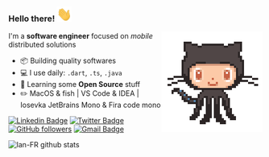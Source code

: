 ### Hello there! <img src="https://github.com/Ian-FR/Ian-FR/blob/main/images/hand-shake.gif" width="30px"/>

<img align='right' src="https://github.com/Ian-FR/Ian-FR/blob/main/images/octo-cat.gif" width="200"/>

I'm a **software engineer** focused on _mobile_ distributed solutions

- 📦 Building quality softwares
- 💻 I use daily: `.dart`, `.ts`, `.java`
- 🌱 Learning some **Open Source** stuff
- ✏️ MacOS & fish | VS Code & IDEA | Iosevka JetBrains Mono & Fira code mono

[![Linkedin Badge](https://img.shields.io/badge/-Ian%20Rocha-blue?style=social&logo=Linkedin&logoColor=blue&link=https://www.linkedin.com/in/ian-rocha-b1805b124/)](https://www.linkedin.com/in/ian-rocha-b1805b124/) [![Twitter Badge](http://img.shields.io/badge/-@iian_FR-1ca0f1?style=social&logo=twitter&logoColor=blue&link=https://twitter.com/iian_FR)](https://twitter.com/iian_FR) [![GitHub followers](https://img.shields.io/github/followers/ian-fr?label=Follow&style=social)](https://github.com/ian-FR/?tab=follow) [![Gmail Badge](https://img.shields.io/badge/-iiaan.fr-c14438?style=social&logo=Gmail&logoColor=red&link=mailto:iiaan.fr@gmail.com)](mailto:iiaan.fr@gmail.com)

![Ian-FR github stats](https://github-readme-stats.vercel.app/api?username=Ian-FR&theme=ayu-mirage&show_icons=true&count_private=true)
